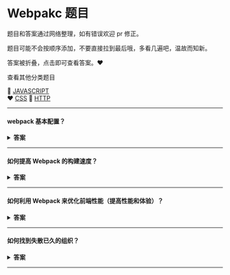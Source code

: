 # Webpakc 题目

题目和答案通过网络整理，如有错误欢迎 pr 修正。

题目可能不会按顺序添加，不要直接拉到最后哦，多看几遍吧，温故而知新。

答案被折叠，点击即可查看答案。:heart:

查看其他分类题目

:purple_heart: [JAVASCRIPT](/)  
 :heart: [CSS](/css/README.md)
:purple_heart: [HTTP](/http/README.md)

---

#### webpack 基本配置？

<details><summary><b>答案</b></summary>
<p>
code splitting
 </p>
</details>

---

#### 如何提高 Webpack 的构建速度？

<details><summary><b>答案</b></summary>
<p>

多入口情况下，使用 CommonsChunkPlugin 来提取公共代码

-   通过 externals 配置来提取常用库
-   使用 Tree-shaking 和 Scope Hoisting 来剔除多余代码

 </p>
</details>

---

#### 如何利用 Webpack 来优化前端性能（提高性能和体验）？

<details><summary><b>答案</b></summary>
<p>

压缩代码。删除多余的代码、注释、简化代码的写法等等方式。可以利用 webpack 的 UglifyJsPlugin 和 ParallelUglifyPlugin 来压缩 JS 文件， 利用 cssnano（css-loader?minimize）来压缩 css

-   利用 CDN 加速。在构建过程中，将引用的静态资源路径修改为 CDN 上对应的路径。可以利用 webpack 对于 output 参数和各 loader 的 publicPath 参数来修改资源路径

删除死代码（Tree Shaking）。将代码中永远不会走到的片段删除掉。可以通过在启动 webpack 时追加参数--optimize-minimize 来实现

提取公共代码

 </p>
</details>

---

#### 如何找到失散已久的组织？

<details><summary><b>答案</b></summary>
<p>
 
 &nbsp;&nbsp;&nbsp;&nbsp;扫描下方二维码:point_down::point_down:关注“前端女塾”

![logo](https://imgs.solui.cn/wx/640.gif ':size=262x224')  
关注公众号：回复“加群”即可加 前端仙女群

</p>
</details>

---
